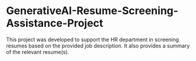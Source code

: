 # GenerativeAI-Resume-Screening-Assistance-Project
This project was developed to support the HR department in screening resumes based on the provided job description.
It also provides a summary of the relevant resume(s).
